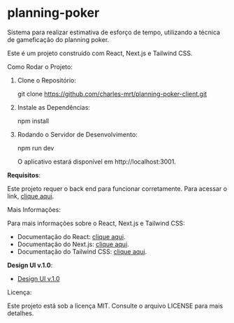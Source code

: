 # planning-poker

Sistema para realizar estimativa de esforço de tempo, utilizando a técnica de gameficação do planning poker.

Este é um projeto construído com React, Next.js e Tailwind CSS.

Como Rodar o Projeto:

1. Clone o Repositório:

   git clone https://github.com/charles-mrt/planning-poker-client.git

2. Instale as Dependências:

   npm install

3. Rodando o Servidor de Desenvolvimento:

   npm run dev

   O aplicativo estará disponível em http://localhost:3001.

**Requisitos**:

Este projeto requer o back end para funcionar corretamente. Para acessar o link, [clique aqui](https://github.com/LucasRe1s/planning-poker-api).

Mais Informações:

Para mais informações sobre o React, Next.js e Tailwind CSS:

- Documentação do React: [clique aqui](https://legacy.reactjs.org/docs/getting-started.html).
- Documentação do Next.js: [clique aqui](https://nextjs.org/docs).
- Documentação do Tailwind CSS: [clique aqui](https://tailwindcss.com/docs/installation).

**Design UI v.1.0**:
- [Design UI v.1.0](https://www.figma.com/file/SCO2fcfXLd0Md8DChMV0ag/Plainning-Poker?type=design&node-id=0-1&mode=design)

Licença:

Este projeto está sob a licença MIT. Consulte o arquivo LICENSE para mais detalhes.
